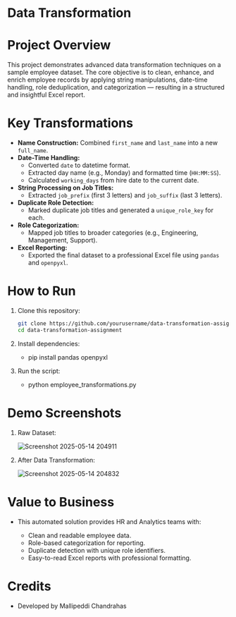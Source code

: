 # Data Transformation 

# Project Overview

This project demonstrates advanced data transformation techniques on a sample employee dataset. The core objective is to clean, enhance, and enrich employee records by applying string manipulations, date-time handling, role deduplication, and categorization — resulting in a structured and insightful Excel report.


# Key Transformations

- **Name Construction:** Combined `first_name` and `last_name` into a new `full_name`.
- **Date-Time Handling:**
  - Converted `date` to datetime format.
  - Extracted day name (e.g., Monday) and formatted time (`HH:MM:SS`).
  - Calculated `working_days` from hire date to the current date.
- **String Processing on Job Titles:**
  - Extracted `job_prefix` (first 3 letters) and `job_suffix` (last 3 letters).
- **Duplicate Role Detection:**
  - Marked duplicate job titles and generated a `unique_role_key` for each.
- **Role Categorization:**
  - Mapped job titles to broader categories (e.g., Engineering, Management, Support).
- **Excel Reporting:**
  - Exported the final dataset to a professional Excel file using `pandas` and `openpyxl`.
    

# How to Run

1. Clone this repository:
   ```bash
   git clone https://github.com/yourusername/data-transformation-assignment.git
   cd data-transformation-assignment
2. Install dependencies:
   - pip install pandas openpyxl
     
3. Run the script:
   - python employee_transformations.py
  
# Demo Screenshots

1. Raw Dataset:

   ![Screenshot 2025-05-14 204911](https://github.com/user-attachments/assets/37f6bc5f-3b9b-4e81-9d5c-a21c36a0b82b)

2. After Data Transformation:

   ![Screenshot 2025-05-14 204832](https://github.com/user-attachments/assets/55d32765-472b-40b9-917a-14d4346fcf77)


# Value to Business

 - This automated solution provides HR and Analytics teams with:

   - Clean and readable employee data.
   - Role-based categorization for reporting.
   - Duplicate detection with unique role identifiers.
   - Easy-to-read Excel reports with professional formatting.
  
  
# Credits
 - Developed by Mallipeddi Chandrahas





